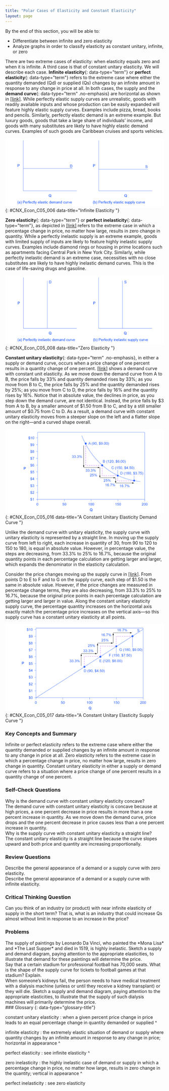 ```yaml
---
title: "Polar Cases of Elasticity and Constant Elasticity"
layout: page
---
```



<div data-type="abstract" markdown="1">
By the end of this section, you will be able to:

* Differentiate between infinite and zero elasticity
* Analyze graphs in order to classify elasticity as constant unitary, infinite, or zero

</div>

There are two extreme cases of elasticity: when elasticity equals zero and when it is infinite. A third case is that of constant unitary elasticity. We will describe each case. **Infinite elasticity**{: data-type="term"} or **perfect elasticity**{: data-type="term"} refers to the extreme case where either the quantity demanded (Qd) or supplied (Qs) changes by an infinite amount in response to any change in price at all. In both cases, the supply and the **demand curve**{: data-type="term" .no-emphasis} are horizontal as shown in [\[link\]](#CNX_Econ_C05_006). While perfectly elastic supply curves are unrealistic, goods with readily available inputs and whose production can be easily expanded will feature highly elastic supply curves. Examples include pizza, bread, books and pencils. Similarly, perfectly elastic demand is an extreme example. But luxury goods, goods that take a large share of individuals’ income, and goods with many substitutes are likely to have highly elastic demand curves. Examples of such goods are Caribbean cruises and sports vehicles.

![Two graphs, side by side, show that perfectly elastic demand and perfectly elastic supply are both straight, horizontal lines.](../resources/CNX_Econ_C05_006.jpg "The horizontal lines show that an infinite quantity will be demanded or supplied at a specific price. This illustrates the cases of a perfectly (or infinitely) elastic demand curve and supply curve. The quantity supplied or demanded is extremely responsive to price changes, moving from zero for prices close to P to infinite when price reach P."){: #CNX_Econ_C05_006 data-title="Infinite Elasticity "}

**Zero elasticity**{: data-type="term"} or **perfect inelasticity**{: data-type="term"}, as depicted in [\[link\]](#CNX_Econ_C05_008) refers to the extreme case in which a percentage change in price, no matter how large, results in zero change in quantity. While a perfectly inelastic supply is an extreme example, goods with limited supply of inputs are likely to feature highly inelastic supply curves. Examples include diamond rings or housing in prime locations such as apartments facing Central Park in New York City. Similarly, while perfectly inelastic demand is an extreme case, necessities with no close substitutes are likely to have highly inelastic demand curves. This is the case of life-saving drugs and gasoline.

![The two graphs show that zero elasticity of supply and zero elasticity of demand are straight, vertical lines.](../resources/CNX_Econ_C05_008.jpg "The vertical supply curve and vertical demand curve show that there will be zero percentage change in quantity (a) demanded or (b) supplied, regardless of the price."){: #CNX_Econ_C05_008 data-title="Zero Elasticity "}

**Constant unitary elasticity**{: data-type="term" .no-emphasis}, in either a supply or demand curve, occurs when a price change of one percent results in a quantity change of one percent. [\[link\]](#CNX_Econ_C05_016) shows a demand curve with constant unit elasticity. As we move down the demand curve from A to B, the price falls by 33% and quantity demanded rises by 33%; as you move from B to C, the price falls by 25% and the quantity demanded rises by 25%; as you move from C to D, the price falls by 16% and the quantity rises by 16%. Notice that in absolute value, the declines in price, as you step down the demand curve, are not identical. Instead, the price falls by $3 from A to B, by a smaller amount of $1.50 from B to C, and by a still smaller amount of $0.75 from C to D. As a result, a demand curve with constant unitary elasticity moves from a steeper slope on the left and a flatter slope on the right—and a curved shape overall.

![This graph shows how a demand curve with unitary elasticity at all points will always be a curved line.](../resources/CNX_Econ_C05_016.jpg "A demand curve with constant unitary elasticity will be a curved line. Notice how price and quantity demanded change by an identical amount in each step down the demand curve."){: #CNX_Econ_C05_016 data-title="A Constant Unitary Elasticity Demand Curve "}

Unlike the demand curve with unitary elasticity, the supply curve with unitary elasticity is represented by a straight line. In moving up the supply curve from left to right, each increase in quantity of 30, from 90 to 120 to 150 to 180, is equal in absolute value. However, in percentage value, the steps are decreasing, from 33.3% to 25% to 16.7%, because the original quantity points in each percentage calculation are getting larger and larger, which expands the denominator in the elasticity calculation.

Consider the price changes moving up the supply curve in [\[link\]](#CNX_Econ_C05_017). From points D to E to F and to G on the supply curve, each step of $1.50 is the same in absolute value. However, if the price changes are measured in percentage change terms, they are also decreasing, from 33.3% to 25% to 16.7%, because the original price points in each percentage calculation are getting larger and larger in value. Along the constant unitary elasticity supply curve, the percentage quantity increases on the horizontal axis exactly match the percentage price increases on the vertical axis—so this supply curve has a constant unitary elasticity at all points.

 ![This graph shows that a supply curve with unitary elasticity at all points will always be a straight line.](../resources/CNX_Econ_C05_017.jpg "A constant unitary elasticity supply curve is a straight line reaching up from the origin. Between each point, the percentage increase in quantity supplied is the same as the percentage increase in price."){: #CNX_Econ_C05_017 data-title="A Constant Unitary Elasticity Supply Curve "}

### Key Concepts and Summary

Infinite or perfect elasticity refers to the extreme case where either the quantity demanded or supplied changes by an infinite amount in response to any change in price at all. Zero elasticity refers to the extreme case in which a percentage change in price, no matter how large, results in zero change in quantity. Constant unitary elasticity in either a supply or demand curve refers to a situation where a price change of one percent results in a quantity change of one percent.

### Self-Check Questions

<div data-type="exercise">
<div data-type="problem" markdown="1">
Why is the demand curve with constant unitary elasticity concave?

</div>
<div data-type="solution" markdown="1">
The demand curve with constant unitary elasticity is concave because at high prices, a one percent decrease in price results in more than a one percent increase in quantity. As we move down the demand curve, price drops and the one percent decrease in price causes less than a one percent increase in quantity.

</div>
</div>

<div data-type="exercise">
<div data-type="problem" markdown="1">
Why is the supply curve with constant unitary elasticity a straight line?

</div>
<div data-type="solution" markdown="1">
The constant unitary elasticity is a straight line because the curve slopes upward and both price and quantity are increasing proportionally.

</div>
</div>

### Review Questions

<div data-type="exercise">
<div data-type="problem" markdown="1">
Describe the general appearance of a demand or a supply curve with zero elasticity.

</div>
</div>

<div data-type="exercise">
<div data-type="problem" markdown="1">
Describe the general appearance of a demand or a supply curve with infinite elasticity.

</div>
</div>

### Critical Thinking Question

<div data-type="exercise">
<div data-type="problem" markdown="1">
Can you think of an industry (or product) with near infinite elasticity of supply in the short term? That is, what is an industry that could increase Qs almost without limit in response to an increase in the price?

</div>
</div>

### Problems

<div data-type="exercise">
<div data-type="problem" markdown="1">
The supply of paintings by Leonardo Da Vinci, who painted the *Mona Lisa* and *The Last Supper* and died in 1519, is highly inelastic. Sketch a supply and demand diagram, paying attention to the appropriate elasticities, to illustrate that demand for these paintings will determine the price.

</div>
</div>

<div data-type="exercise">
<div data-type="problem" markdown="1">
Say that a certain stadium for professional football has 70,000 seats. What is the shape of the supply curve for tickets to football games at that stadium? Explain.

</div>
</div>

<div data-type="exercise">
<div data-type="problem" markdown="1">
When someone’s kidneys fail, the person needs to have medical treatment with a dialysis machine (unless or until they receive a kidney transplant) or they will die. Sketch a supply and demand diagram, paying attention to the appropriate elasticities, to illustrate that the supply of such dialysis machines will primarily determine the price.

</div>
</div>

<div data-type="glossary" markdown="1">
### Glossary
{: data-type="glossary-title"}

constant unitary elasticity
: when a given percent price change in price leads to an equal percentage change in quantity demanded or supplied
^

infinite elasticity
: the extremely elastic situation of demand or supply where quantity changes by an infinite amount in response to any change in price; horizontal in appearance
^

perfect elasticity
: see infinite elasticity
^

zero inelasticity
: the highly inelastic case of demand or supply in which a percentage change in price, no matter how large, results in zero change in the quantity; vertical in appearance
^

perfect inelasticity
: see zero elasticity

</div>

